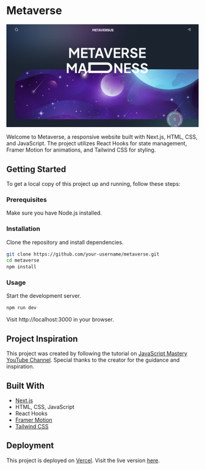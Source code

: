 # Metaverse

[![Metaverse Preview](public/metaverse-screenshot.png)](https://metaverse-dv192.vercel.app/)

Welcome to Metaverse, a responsive website built with Next.js, HTML, CSS, and JavaScript. The project utilizes React Hooks for state management, Framer Motion for animations, and Tailwind CSS for styling.

## Getting Started

To get a local copy of this project up and running, follow these steps:

### Prerequisites

Make sure you have Node.js installed.

### Installation
Clone the repository and install dependencies.

```bash
git clone https://github.com/your-username/metaverse.git
cd metaverse
npm install
```

### Usage
Start the development server.

```bash
npm run dev
```

Visit http://localhost:3000 in your browser.

## Project Inspiration

This project was created by following the tutorial on [JavaScript Mastery YouTube Channel](https://www.youtube.com/@javascriptmastery). Special thanks to the creator for the guidance and inspiration.

## Built With

- [Next.js](https://nextjs.org/)
- HTML, CSS, JavaScript
- React Hooks
- [Framer Motion](https://www.framer.com/motion/)
- [Tailwind CSS](https://tailwindcss.com/)

## Deployment

This project is deployed on [Vercel](https://vercel.com/). Visit the live version [here](https://metaverse-dv192.vercel.app/).
